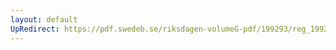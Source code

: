 ```yaml
---
layout: default
UpRedirect: https://pdf.swedeb.se/riksdagen-volumeG-pdf/199293/reg_199293/reg_199293_0050.pdf
---
```


